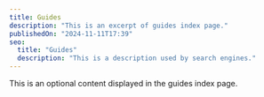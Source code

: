 ```yaml
---
title: Guides
description: "This is an excerpt of guides index page."
publishedOn: "2024-11-11T17:39"
seo:
  title: "Guides"
  description: "This is a description used by search engines."
---
```


This is an optional content displayed in the guides index page.
